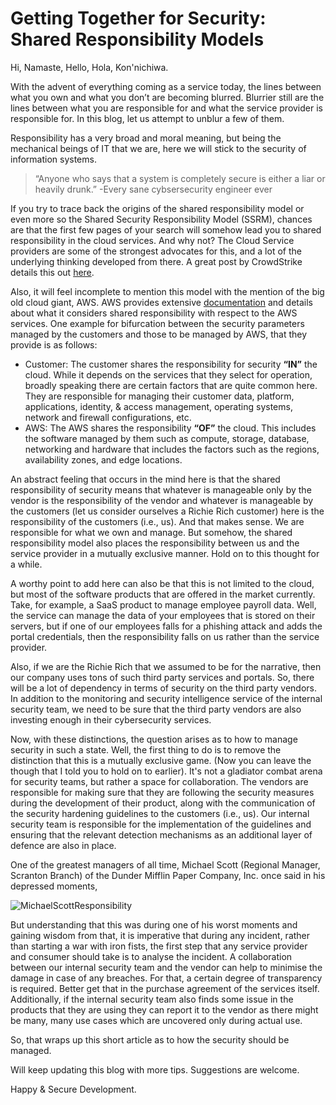 # Getting Together for Security: Shared Responsibility Models

Hi, Namaste, Hello, Hola, Kon'nichiwa.

With the advent of everything coming as a service today, the lines between what you own and what you don’t are becoming blurred. Blurrier still are the lines between what you are responsible for and what the service provider is responsible for. In this blog, let us attempt to unblur a few of them.

Responsibility has a very broad and moral meaning, but being the mechanical beings of IT that we are, here we will stick to the security of information systems.

>“Anyone who says that a system is completely secure is either a liar or heavily drunk.”
>                                                        -Every sane cybsersecurity engineer ever

If you try to trace back the origins of the shared responsibility model or even more so the Shared Security Responsibility Model (SSRM), chances are that the first few pages of your search will somehow lead you to shared responsibility in the cloud services. And why not? The Cloud Service providers are some of the strongest advocates for this, and a lot of the underlying thinking developed from there. A great post by CrowdStrike details this out [here](https://www.crowdstrike.com/cybersecurity-101/cloud-security/shared-responsibility-model/).

Also, it will feel incomplete to mention this model with the mention of the big old cloud giant, AWS. AWS provides extensive [documentation](https://aws.amazon.com/compliance/shared-responsibility-model/) and details about what it considers shared responsibility with respect to the AWS services. One example for bifurcation between the security parameters managed by the customers and those to be managed by AWS, that they provide is as follows:
- Customer: The customer shares the responsibility for security **“IN”** the cloud. While it depends on the services that they select for operation, broadly speaking there are certain factors that are quite common here. They are responsible for managing their customer data, platform, applications, identity, & access management, operating systems, network and firewall configurations, etc.
- AWS: The AWS shares the responsibility **“OF”** the cloud. This includes the software managed by them such as compute, storage, database, networking and hardware that includes the factors such as the regions, availability zones, and edge locations.

An abstract feeling that occurs in the mind here is that the shared responsibility of security means that whatever is manageable only by the vendor is the responsibility of the vendor and whatever is manageable by the customers (let us consider ourselves a Richie Rich customer) here is the responsibility of the customers (i.e., us). And that makes sense. We are responsible for what we own and manage. But somehow, the shared responsibility model also places the responsibility between us and the service provider in a mutually exclusive manner. Hold on to this thought for a while.

A worthy point to add here can also be that this is not limited to the cloud, but most of the software products that are offered in the market currently. Take, for example, a SaaS product to manage employee payroll data. Well, the service can manage the data of your employees that is stored on their servers, but if one of our employees falls for a phishing attack and adds the portal credentials, then the responsibility falls on us rather than the service provider.

Also, if we are the Richie Rich that we assumed to be for the narrative, then our company uses tons of such third party services and portals. So, there will be a lot of dependency in terms of security on the third party vendors. In addition to the monitoring and security intelligence service of the internal security team, we need to be sure that the third party vendors are also investing enough in their cybersecurity services.

Now, with these distinctions, the question arises as to how to manage security in such a state. Well, the first thing to do is to remove the distinction that this is a mutually exclusive game. (Now you can leave the though that I told you to hold on to earlier). It's not a gladiator combat arena for security teams, but rather a space for collaboration. The vendors are responsible for making sure that they are following the security measures during the development of their product, along with the communication of the security hardening guidelines to the customers (i.e., us). Our internal security team is responsible for the implementation of the guidelines and ensuring that the relevant detection mechanisms as an additional layer of defence are also in place.

One of the greatest managers of all time, Michael Scott (Regional Manager, Scranton Branch) of the Dunder Mifflin Paper Company, Inc. once said in his depressed moments,


![MichaelScottResponsibility](https://cdn.quotesgram.com/img/19/48/589920233-lol-michael-scott-quotes-the-office-Favim_com-812827.jpg)



But understanding that this was during one of his worst moments and gaining wisdom from that, it is imperative that during any incident, rather than starting a war with iron fists, the first step that any service provider and consumer should take is to analyse the incident. A collaboration between our internal security team and the vendor can help to minimise the damage in case of any breaches. For that, a certain degree of transparency is required. Better get that in the purchase agreement of the services itself. Additionally, if the internal security team also finds some issue in the products that they are using they can report it to the vendor as there might be many, many use cases which are uncovered only during actual use.

So, that wraps up this short article as to how the security should be managed.

Will keep updating this blog with more tips. Suggestions are welcome.

Happy & Secure Development.
